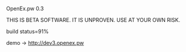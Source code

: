 OpenEx.pw 0.3

THIS IS BETA SOFTWARE. IT IS UNPROVEN. USE AT YOUR OWN RISK.

build status=91%

demo -> http://dev3.openex.pw


